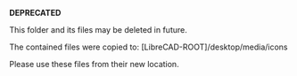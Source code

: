 **DEPRECATED**

This folder and its files may be deleted in future.

The contained files were copied to:
[LibreCAD-ROOT]/desktop/media/icons

Please use these files from their new location.
